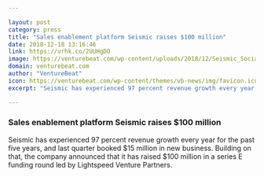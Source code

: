 ```yaml
---

layout: post
category: press
title: "Sales enablement platform Seismic raises $100 million"
date: 2018-12-18 13:16:46
link: https://vrhk.co/2UUHgDO
image: https://venturebeat.com/wp-content/uploads/2018/12/Seismic_Social.jpg?fit=1200%2C630&strip=all
domain: venturebeat.com
author: "VentureBeat"
icon: https://venturebeat.com/wp-content/themes/vb-news/img/favicon.ico
excerpt: "Seismic has experienced 97 percent revenue growth every year for the past five years, and last quarter booked $15 million in new business. Building on that, the company announced that it has raised $100 million in a series E funding round led by Lightspeed Venture Partners."

---
```


### Sales enablement platform Seismic raises $100 million

Seismic has experienced 97 percent revenue growth every year for the past five years, and last quarter booked $15 million in new business. Building on that, the company announced that it has raised $100 million in a series E funding round led by Lightspeed Venture Partners.